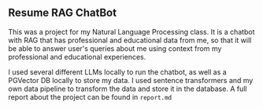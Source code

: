 ## Resume RAG ChatBot

This was a project for my Natural Language Processing class. It is a chatbot with RAG that has professional and educational data from me, so that it will be able to answer user's queries about me using context from my professional and educational experiences.

I used several different LLMs locally to run the chatbot, as well as a PGVector DB locally to store my data. I used sentence transformers and my own data pipeline to transform the data and store it in the database. A full report about the project can be found in `report.md`
